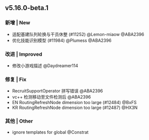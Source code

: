 ## v5.16.0-beta.1

### 新增 | New

* 适配基建队列轮换与干员休整 (#11252) @Lemon-miaow @ABA2396
* 优化技能识别模型 (#11984) @Plumess @ABA2396

### 改进 | Improved

* 修改小游戏描述 @Daydreamer114

### 修复 | Fix

* RecruitSupportOperator 拼写错误 @ABA2396
* vc++ 检测移动至文件检测后 @ABA2396
* EN RoutingRefreshNode dimension too large (#12484) @BxFS
* KR RoutingRefreshNode dimension too large (#12487) @HX3N

### 其他 | Other

* ignore templates for global @Constrat

